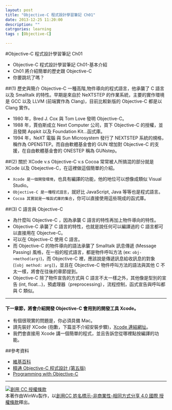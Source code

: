 ```yaml
---
layout: post
title: "Objective-C 程式設計學習筆記 Ch01"
date: 2013-12-25 11:20:00
description: ""
catrgories: learning
tags : [Objective-C]

---
```


#Objective-C 程式設計學習筆記 Ch01

* Objective-C 程式設計學習筆記 Ch01-基本介紹
* Ch01 將介紹簡單的歷史跟 Objective-C
* 你要跳坑了嗎？

##(1) 歷史與簡介
Objective-C 一種高階,物件導向的程式語言，他承襲了 C 語言以及 Smalltalk 的特性。早期是來自於 NeXTSTEP 的作業系統，主要的實作環境是 GCC 以及 LLVM (前端實作為 Clang)，目前比較新版的 Objective-C 都是以 Clang 實作。

* 1980 年，Bred J. Cox 與 Tom Love 發明 Objective-C。
* 1988 年，賈伯斯成立 Next Computer 公司，買下 Objective-C 的授權，並且發開 Appkit 以及 Foundation Kit...函式庫。
* 1994 年，NeXT 電腦 與 Sun Microsystem 發行了 NEXTSTEP 系統的規格，稱作為 OPENSTEP。而自由軟體基金會的 GUN 增加對 Objective-C 的支援，在自由軟體基金會的 ONESTEP 稱為 GUNstep。


##(2) 關於 XCode v.s Objective-C v.s Cocoa
常常被人所搞混的部分就是 XCode 以及 Obejective-C，在這裡做這個簡單的介紹。

* `Xcode 是一個開發環境`，也具有編譯的功能，他的地位可以想像成類似 Visual Studio。
* `Objective-C 是一種程式語言`，就好比 JavaScript, Java 等等也是程式語言。
* `Cocoa 其實就是一堆函式庫的集合`，你可以直接使用這些現成的函式庫。

##(3) C 語言與 Objective-C

* 為什麼叫 Objective-C ，因為承襲 C 語言的特性再加上物件導向的特性。
* Objective-C 承襲了 C 語言的特性，也就是說任何可以編譯過的 C 語言都可以直接用在 Objectve-C。
* 可以在 Objective-C 使用 C 語言。
* 而 Objective-C 的物件導向的語法承襲了 Smalltalk 訊息傳遞 (Message Passing) 風格，在一般的程式語言，都是物件呼叫方法 (ex: `obj->method(arg)`)，而 Objective-C 裡，應該說是傳遞訊息給收訊息的對象 (`[obj method: arg]`)，並且在 Objective-C 物件呼叫方法的語法與其他 C 不太一樣，將會在往後的章節提到。
* Objective-C 除了物件宣告的方式與 C 語言不太一樣之外，其他像是型別的宣告 (int, float...)，預處理器（preprocessing），流程控制，函式宣告與呼叫都與 C 類似。


---

#### 下一章節，將會介紹開發 Objective-C 會用到的開發工具 Xcode。
* 有個很現實的問題是，你必須具備 Mac。
* 請先裝好 XCode (抱歉，下篇並不介紹安裝步驟)，[Xcode 連結網址](https://developer.apple.com/xcode/)。
* 我們會直接用 Xcode 講一個簡單的程式，並且告訴您從哪裡點按編譯的功能。




##參考資料
* [維基百科](http://zh.wikipedia.org/wiki/Objective-C)
* [精通 Objective-C 程式設計 (第五版)](http://www.books.com.tw/products/0010574124)
* [Programming with Objective-C](https://developer.apple.com/library/mac/documentation/cocoa/conceptual/ProgrammingWithObjectiveC/Introduction/Introduction.html#//apple_ref/doc/uid/TP40011210-CH1-SW1)

---

<a rel="license" href="http://creativecommons.org/licenses/by-nc-sa/4.0/"><img alt="創用 CC 授權條款" style="border-width:0" src="http://i.creativecommons.org/l/by-nc-sa/4.0/88x31.png" /></a><br />本著作由<span xmlns:cc="http://creativecommons.org/ns#" property="cc:attributionName">WinWu</span>製作，以<a rel="license" href="http://creativecommons.org/licenses/by-nc-sa/4.0/">創用CC 姓名標示-非商業性-相同方式分享 4.0 國際 授權條款</a>釋出。